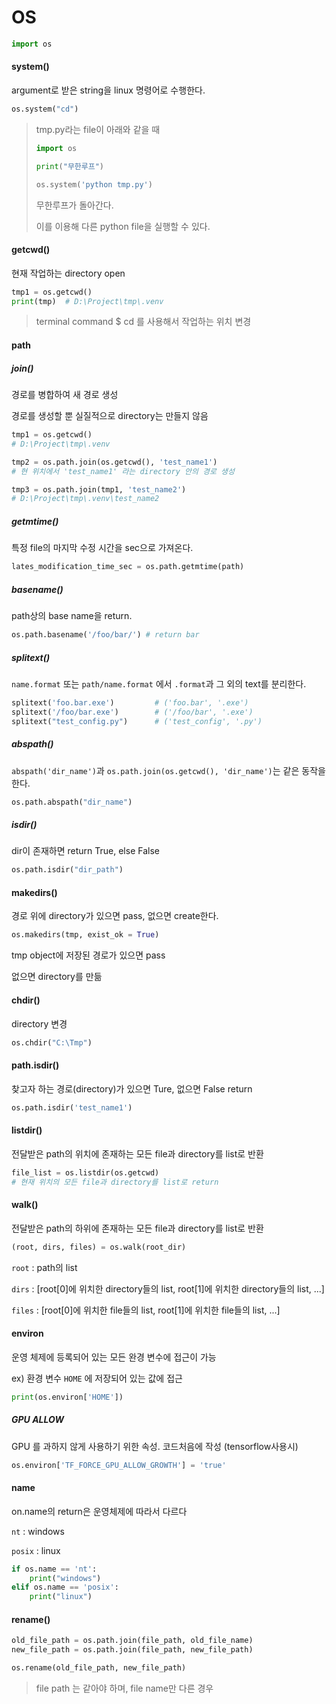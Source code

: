 # OS

```python
import os
```





#### system()

argument로 받은 string을 linux 명령어로 수행한다.

```python
os.system("cd")
```



>  tmp.py라는 file이 아래와 같을 때
>
> ```python
> import os
> 
> print("무한루프")
> 
> os.system('python tmp.py')
> ```
>
> 무한루프가 돌아간다.
>
> 이를 이용해 다른 python file을 실행할 수 있다.



#### getcwd()

현재 작업하는 directory open

```python
tmp1 = os.getcwd()
print(tmp)	# D:\Project\tmp\.venv
```

> terminal command $ cd 를 사용해서 작업하는 위치 변경



#### path

##### join()

경로를 병합하여 새 경로 생성

경로를 생성할 뿐 실질적으로 directory는 만들지 않음

```python
tmp1 = os.getcwd()
# D:\Project\tmp\.venv

tmp2 = os.path.join(os.getcwd(), 'test_name1')
# 현 위치에서 'test_name1' 라는 directory 안의 경로 생성

tmp3 = os.path.join(tmp1, 'test_name2')
# D:\Project\tmp\.venv\test_name2
```



##### getmtime()

특정 file의 마지막 수정 시간을 sec으로 가져온다.

```python
lates_modification_time_sec = os.path.getmtime(path)
```



##### basename()

path상의 base name을 return.

```python
os.path.basename('/foo/bar/') # return bar
```



##### splitext()

`name.format` 또는 `path/name.format` 에서 `.format`과 그 외의 text를 분리한다.

```python
splitext('foo.bar.exe')			# ('foo.bar', '.exe')
splitext('/foo/bar.exe')		# ('/foo/bar', '.exe')
splitext("test_config.py")		# ('test_config', '.py')
```



##### abspath()

`abspath('dir_name')`과 `os.path.join(os.getcwd(), 'dir_name')`는 같은 동작을 한다.

```python
os.path.abspath("dir_name")
```



##### isdir()

dir이 존재하면 return True, else False

```python
os.path.isdir("dir_path")
```





#### makedirs()

경로 위에 directory가 있으면 pass, 없으면 create한다.

```python
os.makedirs(tmp, exist_ok = True)
```

tmp object에 저장된 경로가 있으면 pass

없으면 directory를 만듦



#### chdir()

directory 변경

```python
os.chdir("C:\Tmp")
```



#### path.isdir()

찾고자 하는 경로(directory)가 있으면 Ture, 없으면 False return

```python
os.path.isdir('test_name1')
```





#### listdir()

전달받은 path의 위치에 존재하는 모든 file과 directory를 list로 반환

```python
file_list = os.listdir(os.getcwd) 
# 현재 위치의 모든 file과 directory를 list로 return
```





#### walk()

전달받은 path의 하위에 존재하는 모든  file과 directory를 list로 반환

```python
(root, dirs, files) = os.walk(root_dir)
```

`root` : path의 list

`dirs` : [root[0]에 위치한 directory들의 list,  root[1]에 위치한 directory들의 list, ...]

`files` : [root[0]에 위치한 file들의 list,  root[1]에 위치한 file들의 list, ...]





#### environ

운영 체제에 등록되어 있는 모든 완경 변수에 접근이 가능

ex) 환경 변수 `HOME` 에 저장되어 있는 값에 접근

```python
print(os.environ['HOME'])
```





##### GPU ALLOW

GPU 를 과하지 않게 사용하기 위한 속성. 코드처음에 작성 (tensorflow사용시)

```python
os.environ['TF_FORCE_GPU_ALLOW_GROWTH'] = 'true'
```





#### name

on.name의 return은 운영체제에 따라서 다르다

`nt` : windows

`posix` : linux

```python
if os.name == 'nt':
    print("windows")
elif os.name == 'posix':
    print("linux")
```





#### rename()

```python
old_file_path = os.path.join(file_path, old_file_name)
new_file_path = os.path.join(file_path, new_file_path)

os.rename(old_file_path, new_file_path)
```

> file path 는 같아야 하며, file name만 다른 경우
